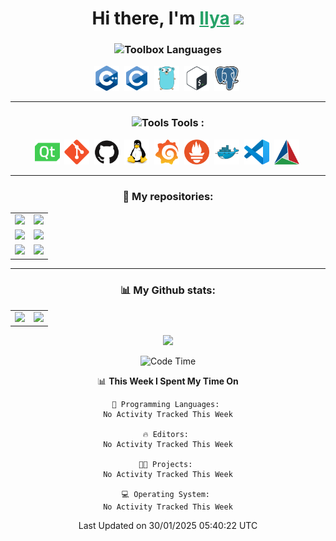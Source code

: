<h1 align="center">Hi there, I'm 
<a href="https://github.com/emmonbear" target="_blank" style="color:#26a268;">Ilya</a> 
<img src="https://github.com/blackcater/blackcater/raw/main/images/Hi.gif" height="32"/></h1>


<div align="center">

### <img src="https://user-images.githubusercontent.com/74038190/212284087-bbe7e430-757e-4901-90bf-4cd2ce3e1852.gif" alt="Toolbox" width="20" height="20"> Languages

<div align="center">
  <img src="https://github.com/devicons/devicon/blob/master/icons/cplusplus/cplusplus-original.svg" title="cplusplus" alt="cplusplus" width="40" height="40"/>&nbsp;
  <img src="https://github.com/devicons/devicon/blob/master/icons/c/c-original.svg" title="C" alt="C" width="40" height="40"/>&nbsp;
  <img src="https://github.com/devicons/devicon/blob/master/icons/go/go-original.svg" title="Go" alt="Go" width="40" height="40"/>&nbsp;
  <img src="https://github.com/devicons/devicon/blob/master/icons/bash/bash-original.svg" title="bash" alt="bash" width="40" height="40"/>&nbsp;
  <img src="https://github.com/devicons/devicon/blob/master/icons/postgresql/postgresql-original.svg" title="postgresql" alt="postgresql" width="40" height="40"/>&nbsp;
</div>

---
### <img src="https://raw.githubusercontent.com/Tarikul-Islam-Anik/Animated-Fluent-Emojis/master/Emojis/Objects/Hammer%20and%20Wrench.png" alt="Tools" width="20" height="20"> Tools :

<div align="center">
  <img src="https://github.com/devicons/devicon/blob/master/icons/qt/qt-original.svg" title="qt" alt="qt" width="40" height="40"/>&nbsp;
  <img src="https://github.com/devicons/devicon/blob/master/icons/git/git-original.svg" title="Git" alt="Git" width="40" height="40"/>&nbsp;
  <img src="https://github.com/devicons/devicon/blob/master/icons/github/github-original.svg" title="github" alt="github" width="40" height="40"/>&nbsp;
  <img src="https://github.com/devicons/devicon/blob/master/icons/linux/linux-original.svg" title="linux" alt="linux" width="40" height="40"/>&nbsp;
  <img src="https://github.com/devicons/devicon/blob/master/icons/grafana/grafana-original.svg" title="grafana" alt="grafana" width="40" height="40"/>&nbsp;
  <img src="https://github.com/devicons/devicon/blob/master/icons/prometheus/prometheus-original.svg" title="prometheus" alt="prometheus" width="40" height="40"/>&nbsp;
  <img src="https://github.com/devicons/devicon/blob/master/icons/docker/docker-original.svg" title="docker" alt="docker" width="40" height="40"/>&nbsp;
  <img src="https://github.com/devicons/devicon/blob/master/icons/vscode/vscode-original.svg" title="vscode" alt="vscode" width="40" height="40"/>&nbsp;
  <img src="https://github.com/devicons/devicon/blob/master/icons/cmake/cmake-original.svg" title="cmake" alt="cmake" width="40" height="40"/>&nbsp;
</div>

---

<h3 align="center"><strong>📕 My repositories:</strong></h3>
<div align="center">

<table>
  <tr>
    <td>
      <a href="https://github.com/emmonbear/A1_Maze_CPP">
        <img src="https://github-readme-stats.vercel.app/api/pin/?username=emmonbear&repo=A1_Maze_CPP&title_color=26a268&bg_color=171421&text_color=ffffff&icon_color=26a268&border_color=26a268&border_radius=20&line_height=25" width="400" />
      </a>
    </td>
    <td>
      <a href="https://github.com/emmonbear/BrickGame">
        <img src="https://github-readme-stats.vercel.app/api/pin/?username=emmonbear&repo=BrickGame&title_color=26a268&bg_color=171421&text_color=ffffff&icon_color=26a268&border_color=26a268&border_radius=20&line_height=25" width="400" />
      </a>
    </td>
  </tr>
  <tr>
    <td>
      <a href="https://github.com/emmonbear/3DViewer">
        <img src="https://github-readme-stats.vercel.app/api/pin/?username=emmonbear&repo=3DViewer&title_color=26a268&bg_color=171421&text_color=ffffff&icon_color=26a268&border_color=26a268&border_radius=20&line_height=25" width="400" />
      </a>
    </td>
    <td>
      <a href="https://github.com/emmonbear/containers">
        <img src="https://github-readme-stats.vercel.app/api/pin/?username=emmonbear&repo=containers&title_color=26a268&bg_color=171421&text_color=ffffff&icon_color=26a268&border_color=26a268&border_radius=20&line_height=25" width="400" />
      </a>
    </td>
  </tr>
  <tr>
    <td>
      <a href="https://github.com/emmonbear/SQL_bootcamp">
        <img src="https://github-readme-stats.vercel.app/api/pin/?username=emmonbear&repo=SQL_bootcamp&title_color=26a268&bg_color=171421&text_color=ffffff&icon_color=26a268&border_color=26a268&border_radius=20&line_height=25" width="400" />
      </a>
    </td>
    <td>
      <a href="https://github.com/emmonbear/decimal_lib">
        <img src="https://github-readme-stats.vercel.app/api/pin/?username=emmonbear&repo=decimal_lib&title_color=26a268&bg_color=171421&text_color=ffffff&icon_color=26a268&border_color=26a268&border_radius=20&line_height=25" width="400" />
      </a>
    </td>
  </tr>
</table>

</div>

<hr>
<h3 align="center"><strong>📊 My Github stats:</strong></h3>
<div align="center">
  <table>
    <tr>
      <td>
        <a href="https://github.com/anuraghazra/github-readme-stats">
          <img src="https://github-readme-stats.vercel.app/api?username=emmonbear&title_color=26a268&bg_color=171421&text_color=ffffff&icon_color=26a268&border_color=26a268&border_radius=20&line_height=25&hide_title=true&card_width=400" width="400" />
        </a>
      </td>
      <td>
        <a href="https://github.com/anuraghazra/github-readme-stats">
          <img src="https://github-readme-stats.vercel.app/api/top-langs/?username=emmonbear&layout=compact&title_color=26a268&bg_color=171421&text_color=ffffff&icon_color=26a268&border_color=26a268&border_radius=20&card_width=400" width="400" />
        </a>
      </td>
    </tr>
  </table>
</div>
<div align="center">
  <a href="https://git.io/streak-stats">
    <img src="http://github-readme-streak-stats.herokuapp.com?user=emmonbear&theme=dark&background=171421&ring=26a268&fire=26a268&currStreakLabel=26a268&border_color=26a268&border_radius=20" width="850" />
  </a>
</div>

<!--START_SECTION:waka-->
![Code Time](http://img.shields.io/badge/Code%20Time-94%20hrs%202%20mins-blue)

📊 **This Week I Spent My Time On** 

```text
💬 Programming Languages: 
No Activity Tracked This Week

🔥 Editors: 
No Activity Tracked This Week

🐱‍💻 Projects: 
No Activity Tracked This Week

💻 Operating System: 
No Activity Tracked This Week
```


 Last Updated on 30/01/2025 05:40:22 UTC
<!--END_SECTION:waka-->
